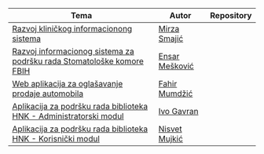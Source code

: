<table>
    <thead>
        <tr>
            <th>Tema</th>
            <th>Autor</th>
            <th>Repository</th>
        </tr>
    </thead>
    <tbody>
        <tr>
            <td><a href="#">Razvoj kliničkog informacionong sistema</a></td>
            <td><a href="#">Mirza Smajić</a></td>
            <td><a href="#"></a></td>
        </tr>
        <tr>
            <td><a href="#">Razvoj informacionog sistema za podršku rada Stomatološke komore FBIH</a></td>
            <td><a href="#">Ensar Mešković</a></td>
            <td><a href="#"></a></td>
        </tr>
        <tr>
            <td><a href="#">Web aplikacija za oglašavanje prodaje automobila</a></td>
            <td><a href="#">Fahir Mumdžić</a></td>
            <td><a href="#"></a></td>
        </tr>
        <tr>
            <td><a href="#">Aplikacija za podršku rada biblioteka HNK - Administratorski modul</a></td>
            <td><a href="#">Ivo Gavran</a></td>
            <td><a href="#"></a></td>
        </tr>
        <tr>
            <td><a href="#">Aplikacija za podršku rada biblioteka HNK - Korisnički modul</a></td>
            <td><a href="#">Nisvet Mujkić</a></td>
            <td><a href="#"></a></td>
        </tr>
    </tbody>
<table>
